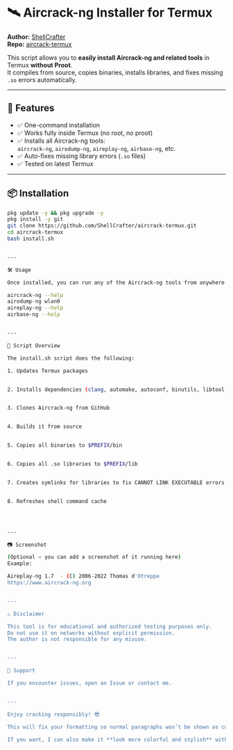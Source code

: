 # 🛰️ Aircrack-ng Installer for Termux

**Author:** [ShellCrafter](https://github.com/ShellCrafter)  
**Repo:** [aircrack-termux](https://github.com/ShellCrafter/aircrack-termux)  

This script allows you to **easily install Aircrack-ng and related tools** in Termux **without Proot**.  
It compiles from source, copies binaries, installs libraries, and fixes missing `.so` errors automatically.  

---

## 🚀 Features
- ✅ One-command installation  
- ✅ Works fully inside Termux (no root, no proot)  
- ✅ Installs all Aircrack-ng tools:  
  `aircrack-ng`, `airodump-ng`, `aireplay-ng`, `airbase-ng`, etc.  
- ✅ Auto-fixes missing library errors (`.so` files)  
- ✅ Tested on latest Termux  

---

## 📦 Installation

```bash
pkg update -y && pkg upgrade -y
pkg install -y git
git clone https://github.com/ShellCrafter/aircrack-termux.git
cd aircrack-termux
bash install.sh


---

🛠 Usage

Once installed, you can run any of the Aircrack-ng tools from anywhere in Termux:

aircrack-ng --help
airodump-ng wlan0
aireplay-ng --help
airbase-ng --help


---

📜 Script Overview

The install.sh script does the following:

1. Updates Termux packages


2. Installs dependencies (clang, automake, autoconf, binutils, libtool, etc.)


3. Clones Aircrack-ng from GitHub


4. Builds it from source


5. Copies all binaries to $PREFIX/bin


6. Copies all .so libraries to $PREFIX/lib


7. Creates symlinks for libraries to fix CANNOT LINK EXECUTABLE errors


8. Refreshes shell command cache




---

📷 Screenshot

(Optional — you can add a screenshot of it running here)
Example:

Aireplay-ng 1.7  - (C) 2006-2022 Thomas d'Otreppe
https://www.aircrack-ng.org


---

⚠️ Disclaimer

This tool is for educational and authorized testing purposes only.
Do not use it on networks without explicit permission.
The author is not responsible for any misuse.


---

💬 Support

If you encounter issues, open an Issue or contact me.


---

Enjoy cracking responsibly! 😎

This will fix your formatting so normal paragraphs won’t be shown as code after commands.  

If you want, I can also make it **look more colorful and stylish** with GitHub badges, icons, and section separators so it really stands out.

